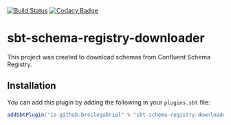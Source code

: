 [![Build Status](https://travis-ci.com/broilogabriel/sbt-schema-registry-downloader.svg?branch=master)](https://travis-ci.com/broilogabriel/sbt-schema-registry-downloader) [![Codacy Badge](https://app.codacy.com/project/badge/Grade/ef9d1d61686f43edb45605460bb63002)](https://www.codacy.com/gh/broilogabriel/sbt-schema-registry-downloader/dashboard?utm_source=github.com&amp;utm_medium=referral&amp;utm_content=broilogabriel/sbt-schema-registry-downloader&amp;utm_campaign=Badge_Grade)

# sbt-schema-registry-downloader

This project was created to download schemas from Confluent Schema Registry.

## Installation

You can add this plugin by adding the following in your `plugins.sbt` file:

```sbt
addSbtPlugin("io.github.broilogabriel" % "sbt-schema-registry-downloader" % "0.2.1")
```
